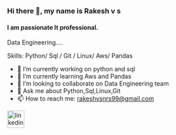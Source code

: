 ### Hi there 👋, my name is Rakesh v s
#### I am passionate It professional.


Data Engineering....

Skills: Python/ Sql / Git / Linux/ Aws/ Pandas

- 🔭 I’m currently working on python and sql 
- 🌱 I’m currently learning Aws and Pandas 
- 👯 I’m looking to collaborate on Data Engineering  team 
- 💬 Ask me about Python,Sql,Linux,Git 
- 📫 How to reach me: rakeshvsnrs99@gmail.com 


[<img src='https://cdn.jsdelivr.net/npm/simple-icons@3.0.1/icons/linkedin.svg' alt='linkedin' height='40'>](https://www.linkedin.com/in/www.linkedin/in/rakeshsrinivas/)  


